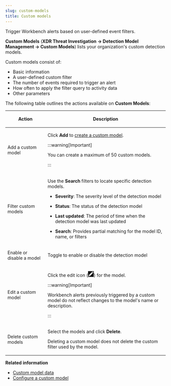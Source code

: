 ```yaml
---
slug: custom-models
title: Custom models
---
```


Trigger Workbench alerts based on user-defined event filters.

**Custom Models** (**XDR Threat Investigation → Detection Model Management → Custom Models**) lists your organization's custom detection models.

Custom models consist of:

- Basic information
- A user-defined custom filter
- The number of events required to trigger an alert
- How often to apply the filter query to activity data
- Other parameters

The following table outlines the actions available on **Custom Models**:

<table>
<colgroup>
<col style="width: 25%" />
<col style="width: 75%" />
</colgroup>
<thead>
<tr>
<th><p>Action</p></th>
<th><p>Description</p></th>
</tr>
</thead>
<tbody>
<tr>
<td><p>Add a custom model</p></td>
<td><p>Click <strong>Add</strong> to <a href="trend-vision-one-configuring-custom-model">create a custom model</a>.</p>


:::warning[Important]

<p>You can create a maximum of 50 custom models.</p>


:::

</td>
</tr>
<tr>
<td><p>Filter custom models</p></td>
<td><p>Use the <strong>Search</strong> filters to locate specific detection models.</p>
<ul>
<li><p><strong>Severity</strong>: The severity level of the detection model</p></li>
<li><p><strong>Status</strong>: The status of the detection model</p></li>
<li><p><strong>Last updated</strong>: The period of time when the detection model was last updated</p></li>
<li><p><strong>Search</strong>: Provides partial matching for the model ID, name, or filters</p></li>
</ul></td>
</tr>
<tr>
<td><p>Enable or disable a model</p></td>
<td><p>Toggle to enable or disable the detection model</p></td>
</tr>
<tr>
<td><p>Edit a custom model</p></td>
<td><p>Click the edit icon (<img src="./images/edit_icon=GUID-1F1D1164-5310-4D6D-ACD0-6049C86960AF.webp" />) for the model.</p>


:::warning[Important]

<p>Workbench alerts previously triggered by a custom model do not reflect changes to the model's name or description.</p>


:::

</td>
</tr>
<tr>
<td><p>Delete custom models</p></td>
<td><p>Select the models and click <strong>Delete</strong>.</p>
<p>Deleting a custom model does not delete the custom filter used by the model.</p></td>
</tr>
</tbody>
</table>

**Related information**

- [Custom model data](custom-model-data.md)
- [Configure a custom model](configuring-custom-model.md "Create a custom model to define the specific events that trigger Workbench alerts.")
